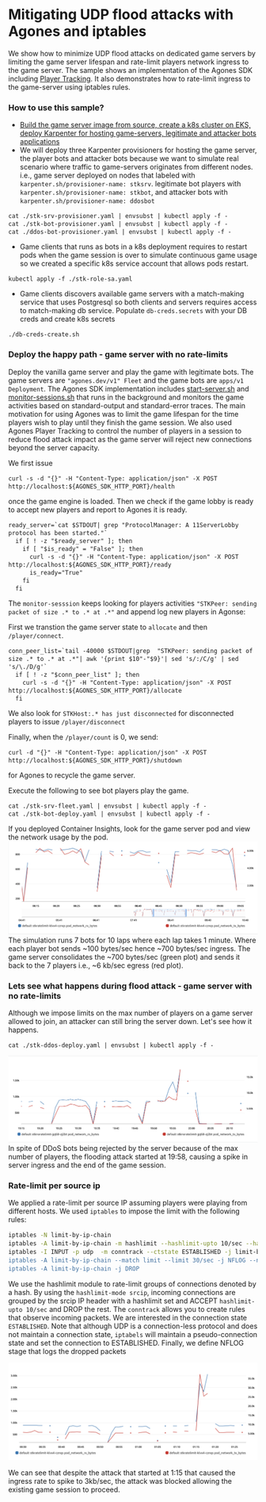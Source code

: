 # Mitigating UDP flood attacks with Agones and iptables

We show how to minimize UDP flood attacks on dedicated game servers by limiting the game server lifespan and rate-limit players network ingress to the game server.
The sample shows an implementation of the Agones SDK including [Player Tracking](https://agones.dev/site/docs/guides/client-sdks/rest/#player-tracking). It also demonstrates how to rate-limit ingress to the game-server using iptables rules. 

### How to use this sample?
* [Build the game server image from source, create a k8s cluster on EKS, deploy Karpenter for hosting game-servers, legitimate and attacker bots applications](../supertuxkart#mitigate-udp-flood-with-agones-iptables)
* We will deploy three Karpenter provisioners for hosting the game server, the player bots and attacker bots because we want to simulate real scenario where traffic to game-servers originates from different nodes. i.e., game server deployed on nodes that labeled with `karpenter.sh/provisioner-name: stksrv`. legitimate bot players with `karpenter.sh/provisioner-name: stkbot`, and attacker bots with `karpenter.sh/provisioner-name: ddosbot`

```shell
cat ./stk-srv-provisioner.yaml | envsubst | kubectl apply -f -
cat ./stk-bot-provisioner.yaml | envsubst | kubectl apply -f -
cat ./ddos-bot-provisioner.yaml | envsubst | kubectl apply -f -
``` 
* Game clients that runs as bots in a k8s deployment requires to restart pods when the game session is over to simulate continuous game usage so we created a specific k8s service account that allows pods restart.

```shell
kubectl apply -f ./stk-role-sa.yaml
```
* Game clients discovers available game servers with a match-making service that uses Postgresql so both clients and servers requires access to match-making db service. Populate `db-creds.secrets` with your DB creds and create k8s secrets

```shell
./db-creds-create.sh
```

### Deploy the happy path - game server with no rate-limits
Deploy the vanilla game server and play the game with legitimate bots. The game servers are `"agones.dev/v1" Fleet` and the game bots are `apps/v1 Deployment`. The Agones SDK implementation includes [start-server.sh](../supertuxkart/server/stk-game-server-image-multiarch/start-server.sh) and [monitor-sessions.sh](../supertuxkart/server/stk-game-server-image-multiarch/monitor-sessions.sh) that runs in the background and monitors the game activities based on standard-output and standard-error traces. The main motivation for using Agones was to limit the game lifespan for the time players wish to play until they finish the game session. We also used Agones Player Tracking to control the number of players in a session to reduce flood attack impact as the game server will reject new connections beyond the server capacity. 

We first issue
```
curl -s -d "{}" -H "Content-Type: application/json" -X POST http://localhost:${AGONES_SDK_HTTP_PORT}/health
``` 
once the game engine is loaded. Then we check if the game lobby is ready to accept new players and report to Agones it is ready. 

```
ready_server=`cat $STDOUT| grep "ProtocolManager: A 11ServerLobby protocol has been started."`
  if [ ! -z "$ready_server" ]; then
    if [ "$is_ready" = "False" ]; then
      curl -s -d "{}" -H "Content-Type: application/json" -X POST http://localhost:${AGONES_SDK_HTTP_PORT}/ready
      is_ready="True"
    fi
  fi
```

The `monitor-sesssion` keeps looking for players activities `"STKPeer: sending packet of size .* to .* at .*"` and append log new players in Agonse:

First we transtion the game server state to `allocate` and then `/player/connect`.

```
conn_peer_list=`tail -40000 $STDOUT|grep  "STKPeer: sending packet of size .* to .* at .*"| awk '{print $10"-"$9}'| sed 's/:/C/g' | sed 's/\./D/g'`
  if [ ! -z "$conn_peer_list" ]; then
    curl -s -d "{}" -H "Content-Type: application/json" -X POST http://localhost:${AGONES_SDK_HTTP_PORT}/allocate
  fi
```
We also look for `STKHost:.* has just disconnected` for disconnected players to issue `/player/disconnect`

Finally, when the `/player/count` is 0, we send:
```
curl -d "{}" -H "Content-Type: application/json" -X POST http://localhost:${AGONES_SDK_HTTP_PORT}/shutdown
```
for Agones to recycle the game server.

Execute the following to see bot players play the game.

```shell
cat ./stk-srv-fleet.yaml | envsubst | kubectl apply -f -
cat ./stk-bot-deploy.yaml | envsubst | kubectl apply -f -
```

If you deployed Container Insights, look for the game server pod and view the network usage by the pod.
![alt text](./3-10min-sessions-7players-rx-tx-bytes.png "ingress/egress of 3 game-sessions, 10 minutes each")
The simulation runs 7 bots for 10 laps where each lap takes 1 minute. Where each player bot sends ~100 bytes/sec hence ~700 bytes/sec ingress. The game server consolidates the ~700 bytes/sec (green plot) and sends it back to the 7 players i.e., ~6 kb/sec egress (red plot). 

### Lets see what happens during flood attack - game server with no rate-limits
Although we impose limits on the max number of players on a game server allowed to join, an attacker can still bring the server down. Let's see how it happens.

```shell
cat ./stk-ddos-deploy.yaml | envsubst | kubectl apply -f -
```
![alt text](./3-10min-sessions-7-players-attacked-no-ratelimit-rx-tx-bytes.png "ingress/egress of 3 game-sessions, 10 minutes each getting attacked")
In spite of DDoS bots being rejected by the server because of the max number of players, the flooding attack started at 19:58, causing a spike in server ingress and the end of the game session.  

### Rate-limit per source ip
We applied a rate-limit per source IP assuming players were playing from different hosts. We used `iptables` to impose the limit with the following rules:

```bash
iptables -N limit-by-ip-chain 
iptables -A limit-by-ip-chain -m hashlimit --hashlimit-upto 10/sec --hashlimit-burst 20 --hashlimit-mode srcip --hashlimit-name per_ip_conn_rate_limit -j ACCEPT
iptables -I INPUT -p udp  -m conntrack --ctstate ESTABLISHED -j limit-by-ip-chain'
iptables -A limit-by-ip-chain --match limit --limit 30/sec -j NFLOG --nflog-prefix "SuperTuxKart-Protection-Rejected:"
iptables -A limit-by-ip-chain -j DROP 
```

We use the hashlimit module to rate-limit groups of connections denoted by a hash. By using the `hashlimit-mode srcip`, incoming connections are grouped by the srcip IP header with a hashlimit set and ACCEPT `hashlimit-upto 10/sec` and DROP the rest. The `conntrack` allows you to create rules that observe incoming packets. We are interested in the connection state `ESTABLISHED`. Note that although UDP is a connection-less protocol and does not maintain a connection state, `iptabels` will maintain a pseudo-connection state and set the connection to ESTABLISHED.  Finally, we define NFLOG stage that logs the dropped packets


![alt text](./3-10min-sessions-7-players-attacked-ratelimit-rx-tx-bytes.png "ingress/egress of 3 game-sessions, 10 minutes each getting attacked")

We can see that despite the attack that started at 1:15 that caused the ingress rate to spike to 3kb/sec, the attack was blocked allowing the existing game session to proceed.  
